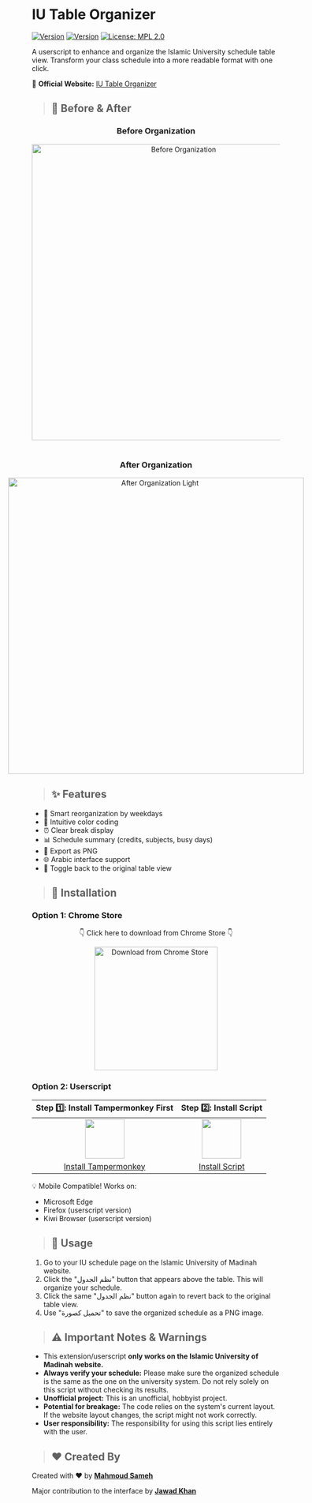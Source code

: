 # IU Table Organizer

[![Version](https://img.shields.io/chrome-web-store/v/oopkbojbjpdehknlnajbgedjjgafjbec)](https://chromewebstore.google.com/detail/iu-table-organizer/oopkbojbjpdehknlnajbgedjjgafjbec)
[![Version](https://img.shields.io/greasyfork/v/432219?color=red)](https://greasyfork.org/en/scripts/432219-iu-table-organizer)
[![License: MPL 2.0](https://img.shields.io/badge/License-MPL%202.0-brightgreen.svg)](https://opensource.org/licenses/MPL-2.0)

A userscript to enhance and organize the Islamic University schedule table view. Transform your class schedule into a more readable format with one click.

📌 **Official Website:** [IU Table Organizer](https://JKc66.github.io/IU_Table_Organizer/)

>## 📸 Before & After

<div align="center">
  <h3>Before Organization</h3>
  <img src="https://github.com/JKc66/IU_Table_Organizer/blob/main/docs/assets/before.png?raw=true" alt="Before Organization" width="600" />
  <br><br>
  <h3>After Organization</h3>
  <div style="display: flex; justify-content: center; gap: 20px;">
    <div>
      <img src="https://github.com/JKc66/IU_Table_Organizer/blob/main/docs/assets/after_light.jpg?raw=true" alt="After Organization Light" width="600" />
    </div>
  </div>
</div>

>## ✨ Features

- 📅 Smart reorganization by weekdays
- 🎨 Intuitive color coding
- ⏰ Clear break display
- 📊 Schedule summary (credits, subjects, busy days)
- 📸 Export as PNG
- 🌐 Arabic interface support
- 🔄 Toggle back to the original table view

>## 🔧 Installation

### Option 1: Chrome Store

<div align="center">
  <p>👇 Click here to download from Chrome Store 👇</p>
  <a href="https://chromewebstore.google.com/detail/iu-table-organizer/oopkbojbjpdehknlnajbgedjjgafjbec">
    <img src="https://img.shields.io/badge/Download-Chrome%20Store-4285F4?style=for-the-badge&logo=google-chrome&logoColor=white" alt="Download from Chrome Store" width="250px" />
  </a>
</div>

### Option 2: Userscript 
| Step 1️⃣: Install Tampermonkey First | Step 2️⃣: Install Script |
|:---:|:---:|
| <img src="https://github.com/JKc66/IU_Table_Organizer/blob/main/docs/assets/tampermonkeysvg.jpg?raw=true" width=80> | <img src="https://github.com/JKc66/IU_Table_Organizer/blob/main/docs/assets/greasyfork.png?raw=true" width=80> |
| [Install Tampermonkey](https://www.tampermonkey.net/) | [Install Script](https://greasyfork.org/en/scripts/432219-iu-table-organizer) |

💡 Mobile Compatible! Works on:
- Microsoft Edge
- Firefox (userscript version)
- Kiwi Browser (userscript version)

>## 📝 Usage

1. Go to your IU schedule page on the Islamic University of Madinah website.
2. Click the "نظم الجدول" button that appears above the table. This will organize your schedule.
3. Click the same "نظم الجدول" button again to revert back to the original table view.
4. Use "تحميل كصورة" to save the organized schedule as a PNG image.

>## ⚠️ Important Notes & Warnings

- This extension/userscript **only works on the Islamic University of Madinah website.**
- **Always verify your schedule:** Please make sure the organized schedule is the same as the one on the university system. Do not rely solely on this script without checking its results.
- **Unofficial project:** This is an unofficial, hobbyist project.
- **Potential for breakage:** The code relies on the system's current layout. If the website layout changes, the script might not work correctly.
- **User responsibility:** The responsibility for using this script lies entirely with the user.

>## ❤️ Created By

Created with ❤️ by [**Mahmoud Sameh**](https://www.linkedin.com/in/mahmoud-sameh-37560420b/)

Major contribution to the interface by [**Jawad Khan**](https://www.linkedin.com/in/jawadk-c66/)